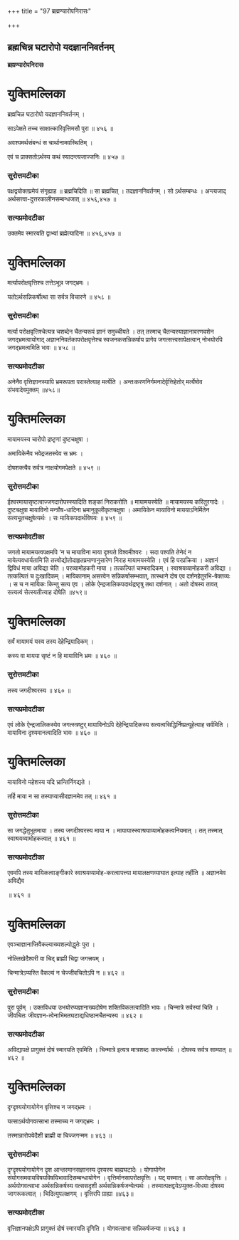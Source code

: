 +++
title = "97 ब्रह्मण्यारोपनिरासः"

+++


## ब्रह्मचिन्न घटारोपो यदज्ञाननिवर्तनम्

**ब्रह्मण्यारोपनिरासः**

# **युक्तिमल्लिका**

ब्रह्मचिन्न घटारोपो यदज्ञाननिवर्तनम् ।

साऽपेक्षते तच्च साक्षात्कारिवृत्तिमसौ पुरा ॥ ४५६ ॥

अवश्यमर्थसंबन्धं स चार्थानामवस्थितिम् ।

एवं च प्राक्सतोऽर्थस्य कथं स्यादन्त्यजाज्जनिः ॥ ४५७ ॥

### **सुरोत्तमटीका**

पक्षद्वयोक्तप्रमेयं संगृह्याह ॥ ब्रह्मचिदिति ॥ सा ब्रह्मचित् । तदज्ञाननिवर्तनम् । सो ऽर्थसम्बन्धः । अन्त्यजाद् अर्थसत्त्वा-दुत्तरकालीनसम्बन्धजात् ॥ ४५६,४५७ ॥

### **सत्यप्रमोदटीका**

उक्तमेव स्मारयति द्वाभ्यां ब्रह्मेत्यादिना ॥ ४५६,४५७ ॥

# **युक्तिमल्लिका**

मर्त्यापरोक्षवृत्तिश्च तत्तेऽभून्न जगद्भ्रमः ।

यतोऽर्थसन्निकर्षोत्था सा सर्वत्र विचारणे ॥ ४५८ ॥

### **सुरोत्तमटीका**

मर्त्या परोक्षवृत्तिश्चेत्यत्र चशब्देन चैतन्यरूपं ज्ञानं समुच्चीयते । तत् तस्माच् चैतन्यस्याज्ञानावरणवशेन जगद्भ्रमत्वायोगाद् अज्ञाननिवर्तकापरोक्षवृत्तेश्च स्वजनकसन्निकर्षाय प्रागेव जगत्सत्त्वसापेक्षत्वान् नोभयोरपि जगद्भ्रमत्वमिति भावः ॥ ४५८ ॥

### **सत्यप्रमोदटीका**

अनेनैव वृत्तिज्ञानस्यापि भ्रमरूपता परास्तेत्याह मर्त्येति । अन्तःकरणनिर्गमनादेर्वृत्तिहेतोर् मर्त्येष्वेव संभवादेवमुक्तम् ॥४५८॥

# **युक्तिमल्लिका**

मायामयस्य चारोपो द्रष्टृणां दुष्टचक्षुषा ।

अमायिकेनैव भवेद्रजतस्येव स भ्रमः ।

दोषशक्त्यैव सर्वत्र नाक्षयोगमपेक्षते ॥ ४५९ ॥

### **सुरोत्तमटीका**

ईश्वरमायासृष्टत्वाज्जगदारोपस्स्यादिति शङ्कां निराकरोति ॥ मायामयस्येति ॥ मायामयस्य करितुरगादेः । दुष्टचक्षुषा मायाविनो मन्त्रौष-धादिना भ्रमानुकूलीकृतचक्षुषा । अमायिकेन मायाविनो माययाऽनिर्मितेन सत्यभूतचक्षुषेत्यर्थः । सः मायिकपदार्थविषयः ॥ ४५९ ॥

### **सत्यप्रमोदटीका**

जगतो मायामयत्वपक्षमपि ‘न च मायाविना माया दृश्यते विश्वमीश्वरः । सदा पश्यति तेनेदं न मायेत्यवधार्यतामि’ति तत्त्वोद्योतोदाहृतप्रमाणानुसारेण निराह मायामयस्येति । एवं हि परप्रक्रिया । अज्ञानं द्विविधं माया अविद्या चेति । परव्यामोहकरी माया । तत्कल्पितं चाम्बरादिकम् । स्वाश्रयव्यामोहकरी अविद्या । तत्कल्पितं च दुःखादिकम् । मायिकानाम् असत्त्वेन सन्निकर्षासम्भवात्, तत्स्थाने दोष एव दर्शनहेतुरभि-षेक्तव्यः । स च न मायिकः किन्तु सत्य एव । लोके ऐन्द्रजालिकपदार्थद्रष्टृषु तथा दर्शनात् । अतो दोषस्य तावत् सत्यत्वं सेत्स्यतीत्याह दोषेति ॥४५९॥

# **युक्तिमल्लिका**

सर्वं मायामयं यस्य तस्य देहेन्द्रियादिकम् ।

कस्य वा मायया सृष्टं न हि मायाविनि भ्रमः ॥ ४६० ॥

### **सुरोत्तमटीका**

तस्य जगदीश्वरस्य ॥ ४६० ॥

### **सत्यप्रमोदटीका**

एवं लोके ऐन्द्रजालिकस्येव जगत्स्त्रष्टुर् मायाविनोऽपि देहेन्द्रियादिकस्य सत्यत्वसिद्धिर्निष्प्रत्यूहेत्याह सर्वमिति । मायाविना दृश्यमानत्वादिति भावः ॥ ४६० ॥

# **युक्तिमल्लिका**

मायाविनो महेशस्य यदि भ्रान्तिर्निगद्यते ।

तर्हि माया न सा तस्याप्यासीदज्ञानमेव तत् ॥ ४६१ ॥

### **सुरोत्तमटीका**

सा जगद्धेतुभूतमाया । तस्य जगदीश्वरस्य माया न । मायायास्स्वाश्रयाव्यामोहकत्वनियमात् । तत् तस्मात् स्वाश्रयव्यामोहकत्वात् ॥ ४६१ ॥

### **सत्यप्रमोदटीका**

एवमपि तस्य मायिकत्वाङ्गीकारे स्वाश्रयव्यामोह-करत्वापत्त्या मायालक्षणव्याघात इत्याह तर्हीति ॥ अज्ञानमेव अविद्यैव

॥ ४६१ ॥

# **युक्तिमल्लिका**

एवञ्चाज्ञानाप्तिवैकल्याख्यशल्योद्धृतेः पुरा ।

नोल्लिखेदैश्वरी वा चिद् ब्राह्मी चिद्वा जगत्त्रयम् ।

चिन्मात्रेऽप्यस्ति वैकल्यं न चेज्जीवचितोऽपि न ॥ ४६२ ॥

### **सुरोत्तमटीका**

पुरा पूर्वम् । उक्तविधया उभयोरप्यज्ञानाख्यदोषेण शक्तिविकलत्वादिति भावः । चिन्मात्रे सर्वस्यां चिति । जीवचितः जीवज्ञान-त्वेनाभिमतघटाद्यधिष्ठानचैतन्यस्य ॥ ४६२ ॥

### **सत्यप्रमोदटीका**

अविद्यापक्षे प्रागुक्तं दोषं स्मारयति एवमिति । चिन्मात्रे इत्यत्र मात्रशब्दः कार्त्स्न्यार्थः । दोषस्य सर्वत्र साम्यात् ॥ ४६२ ॥

# **युक्तिमल्लिका**

दृग्दृश्ययोगायोगेन वृत्तिश्च न जगद्भ्रमः ।

यत्साऽर्थयोगवत्साभा तस्माच्च न जगद्भ्रमः ।

तस्मान्नारोपयेदैशी ब्राह्मी वा चिज्जगन्मम ॥ ४६३ ॥

### **सुरोत्तमटीका**

दृग्दृश्ययोगायोगेन दृश आन्तरमानसज्ञानस्य दृश्यस्य बाह्यघटादेः । योगायोगेन संयोगसमवायविषयविषयिभावादिसम्बन्धायोगेन । वृत्तिर्मानसापरोक्षवृत्तिः । यद् यस्मात् । सा अपरोक्षवृत्तिः । अर्थयोगवत्साभा अर्थसन्निकर्षस्य वत्ससदृशी अर्थसन्निकर्षजन्येत्यर्थः । तस्मात्पक्षद्वयेऽप्युक्त-विधया दोषस्य जागरूकत्वात् । चिदित्युपलक्षणम् । वृत्तिरपि ग्राह्या ॥४६३॥

### **सत्यप्रमोदटीका**

वृत्तिज्ञानपक्षेऽपि प्रागुक्तं दोषं स्मारयति दृगिति । योगवत्साभा सन्निकर्षजन्या ॥ ४६३ ॥

